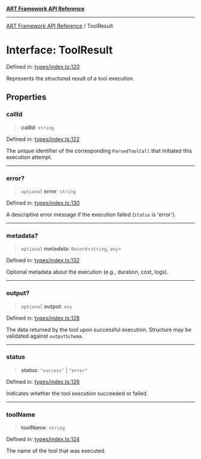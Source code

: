 [**ART Framework API Reference**](../README.md)

***

[ART Framework API Reference](../README.md) / ToolResult

# Interface: ToolResult

Defined in: [types/index.ts:120](https://github.com/hashangit/ART/blob/f4539b852e546bb06f1cc8c56173d3ccfb0ad7fa/src/types/index.ts#L120)

Represents the structured result of a tool execution.

## Properties

### callId

> **callId**: `string`

Defined in: [types/index.ts:122](https://github.com/hashangit/ART/blob/f4539b852e546bb06f1cc8c56173d3ccfb0ad7fa/src/types/index.ts#L122)

The unique identifier of the corresponding `ParsedToolCall` that initiated this execution attempt.

***

### error?

> `optional` **error**: `string`

Defined in: [types/index.ts:130](https://github.com/hashangit/ART/blob/f4539b852e546bb06f1cc8c56173d3ccfb0ad7fa/src/types/index.ts#L130)

A descriptive error message if the execution failed (`status` is 'error').

***

### metadata?

> `optional` **metadata**: `Record`\<`string`, `any`\>

Defined in: [types/index.ts:132](https://github.com/hashangit/ART/blob/f4539b852e546bb06f1cc8c56173d3ccfb0ad7fa/src/types/index.ts#L132)

Optional metadata about the execution (e.g., duration, cost, logs).

***

### output?

> `optional` **output**: `any`

Defined in: [types/index.ts:128](https://github.com/hashangit/ART/blob/f4539b852e546bb06f1cc8c56173d3ccfb0ad7fa/src/types/index.ts#L128)

The data returned by the tool upon successful execution. Structure may be validated against `outputSchema`.

***

### status

> **status**: `"success"` \| `"error"`

Defined in: [types/index.ts:126](https://github.com/hashangit/ART/blob/f4539b852e546bb06f1cc8c56173d3ccfb0ad7fa/src/types/index.ts#L126)

Indicates whether the tool execution succeeded or failed.

***

### toolName

> **toolName**: `string`

Defined in: [types/index.ts:124](https://github.com/hashangit/ART/blob/f4539b852e546bb06f1cc8c56173d3ccfb0ad7fa/src/types/index.ts#L124)

The name of the tool that was executed.
